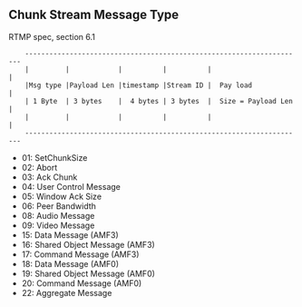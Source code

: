 

## Chunk Stream Message Type

RTMP spec, section 6.1 

```
    ---------------------------------------------------------------------
    |         |            |          |          |                      |
    |Msg type |Payload Len |timestamp |Stream ID |  Pay load            |
    | 1 Byte  | 3 bytes    |  4 bytes | 3 bytes  |  Size = Payload Len  |
    |         |            |          |          |                      |
    ---------------------------------------------------------------------
```

* 01: SetChunkSize
* 02: Abort				
* 03: Ack Chunk	
* 04: User Control Message
* 05: Window Ack Size
* 06: Peer Bandwidth
* 08: Audio Message
* 09: Video Message
* 15: Data Message (AMF3)
* 16: Shared Object Message (AMF3)
* 17: Command Message (AMF3)
* 18: Data Message (AMF0)
* 19: Shared Object Message (AMF0)
* 20: Command Message (AMF0)       
* 22: Aggregate Message